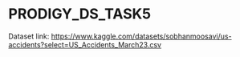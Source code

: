 # PRODIGY_DS_TASK5

Dataset link: https://www.kaggle.com/datasets/sobhanmoosavi/us-accidents?select=US_Accidents_March23.csv
